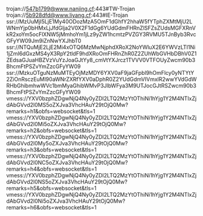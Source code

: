 trojan://547b1799@www.nanjing.cf:443#TW-Trojan
trojan://5b928dfd@www.liyang.cf:443#IE-Trojan
ssr://MzUuMjI5LjE1My40ODozMzA5OmF1dGhfY2hhaW5fYTphZXMtMjU2LWNmYjp0bHMxLjJfdGlja2V0X2F1dGg6YUdGdmFHRnZlSFZsZUdsMGFXRnVkR2xoYm5ocFlXNW5jMmhoYm1jLz9yZW1hcmtzPVZGY3RVMU5TJnByb3RvcGFyYW09Jm9iZnNwYXJhbT0
ssr://NTQuMjE2LjE2Mi4xOTQ6MzMwNjphdXRoX2NoYWluX2E6YWVzLTI1Ni1jZmI6dGxzMS4yX3RpY2tldF9hdXRoOmFHRnZhR0Z2ZUhWbGVHbDBhV0Z1ZEdsaGJuaHBZVzVuYzJoaGJtYy8_cmVtYXJrcz1TVVV0VTFOUyZwcm90b3BhcmFtPSZvYmZzcGFyYW09
ssr://MzkuOTguNzMuMTEyOjMzMDY6YXV0aF9jaGFpbl9hOmFlcy0yNTYtY2ZiOnRsczEuMl90aWNrZXRfYXV0aDphR0Z2YUdGdmVIVmxlR2wwYVdGdWRHbGhibmhwWVc1bmMyaGhibWMvP3JlbWFya3M9UTJocGJtRSZwcm90b3BhcmFtPSZvYmZzcGFyYW09
vmess://YXV0bzphZDgwNjQ4Ny0yZDI2LTQ2MzYtOThiNi1hYjg1Y2M4NTIxZjdAbGVvd2l0MS5oZXJva3VhcHAuY29tOjQ0Mw?remarks=h1&obfs=websocket&tls=1
vmess://YXV0bzphZDgwNjQ4Ny0yZDI2LTQ2MzYtOThiNi1hYjg1Y2M4NTIxZjdAbGVvd2l0Mi5oZXJva3VhcHAuY29tOjQ0Mw?remarks=h2&obfs=websocket&tls=1
vmess://YXV0bzphZDgwNjQ4Ny0yZDI2LTQ2MzYtOThiNi1hYjg1Y2M4NTIxZjdAbGVvd2l0My5oZXJva3VhcHAuY29tOjQ0Mw?remarks=h3&obfs=websocket&tls=1
vmess://YXV0bzphZDgwNjQ4Ny0yZDI2LTQ2MzYtOThiNi1hYjg1Y2M4NTIxZjdAbGVvd2l0NC5oZXJva3VhcHAuY29tOjQ0Mw?remarks=h4&obfs=websocket&tls=1
vmess://YXV0bzphZDgwNjQ4Ny0yZDI2LTQ2MzYtOThiNi1hYjg1Y2M4NTIxZjdAbGVvd2l0NS5oZXJva3VhcHAuY29tOjQ0Mw?remarks=h5&obfs=websocket&tls=1
vmess://YXV0bzphZDgwNjQ4Ny0yZDI2LTQ2MzYtOThiNi1hYjg1Y2M4NTIxZjdAbGVvd2l0Ni5oZXJva3VhcHAuY29tOjQ0Mw?remarks=h6&obfs=websocket&tls=1

